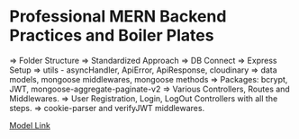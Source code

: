 # Professional MERN Backend Practices and Boiler Plates

=> Folder Structure
=> Standardized Approach
=> DB Connect
=> Express Setup
=> utils - asyncHandler, ApiError, ApiResponse, cloudinary
=> data models, mongoose middlewares, mongoose methods
=> Packages: bcrypt, JWT, mongoose-aggregate-paginate-v2 
=> Various Controllers, Routes and Middlewares.
=> User Registration, Login, LogOut Controllers with all the steps.
=> cookie-parser and verifyJWT middlewares.

[Model Link](https://app.eraser.io/workspace/YtPqZ1VogxGy1jzIDkzj)